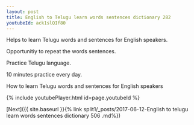 ```yaml
---
layout: post
title: English to Telugu learn words sentences dictionary 282 
youtubeId: ack1slQIf80
---
```

 
 
Helps to learn Telugu words and sentences for English speakers.

Opportunitiy to repeat the words sentences. 

Practice Telugu language. 
 
10 minutes practice every day. 
 
How to learn Telugu words and sentences for English speakers 
 
{% include youtubePlayer.html id=page.youtubeId %}
 
 
[Next]({{ site.baseurl }}{% link  split1/_posts/2017-06-12-English to telugu learn words sentences dictionary 506 .md%})
 

